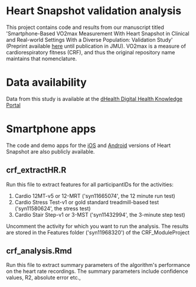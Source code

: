 # Heart Snapshot validation analysis
This project contains code and results from our manuscript titled 'Smartphone-Based VO2max Measurement With Heart Snapshot in Clinical and Real-world Settings With a Diverse Population: Validation Study' (Preprint available [here](https://www.biorxiv.org/content/10.1101/2020.07.02.185314v1) until publication in JMU). VO2max is a measure of cardiorespiratory fitness (CRF), and thus the original repository name maintains that nomenclature.

# Data availability
Data from this study is available at the [dHealth Digital Health Knowledge Portal](https://dhealth.synapse.org/)

# Smartphone apps
The code and demo apps for the [iOS](https://github.com/Sage-Bionetworks/CardiorespiratoryFitness-iOS) and [Android](https://github.com/Sage-Bionetworks/CardiorespiratoryFitness-Android) versions of Heart Snapshot are also publicly available.

## crf_extractHR.R
Run this file to extract features for all participantIDs for the activities: 

1. Cardio 12MT-v5 or 12-MRT ('syn11665074', the 12 minute run test)
2. Cardio Stress Test-v1 or gold standard treadmill-based test ('syn11580624', the stress test)
3. Cardio Stair Step-v1 or 3-MST ('syn11432994', the 3-minute step test)

Uncomment the activity for which you want to run the analysis. 
The results are stored in the Features folder ('syn11968320') of the CRF_ModuleProject 

## crf_analysis.Rmd
Run this file to extract summary parameters of the algorithm's performance on the heart rate recordings.
The summary parameters include confidence values, R2, absolute error etc.,
